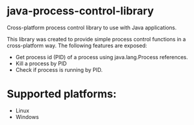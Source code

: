 java-process-control-library
============================

Cross-platform process control library to use with Java applications.

This library was created to provide simple process control functions in a cross-platform way. The following features are exposed:

* Get process id (PID) of a process using java.lang.Process references.
* Kill a process by PID
* Check if process is running by PID.

Supported platforms:
====================
* Linux
* Windows
